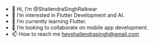 - 👋 Hi, I’m @ShailendraSinghRaikwar
- 👀 I’m interested in Flutter Development and AI.
- 🌱 I’m currently learning Flutter.
- 💞️ I’m looking to collaborate on mobile app development.
- 📫 How to reach me heyshailendrasingh@gmail.com

<!---
ShailendraSinghRaikwar/ShailendraSinghRaikwar is a ✨ special ✨ repository because its `README.md` (this file) appears on your GitHub profile.
You can click the Preview link to take a look at your changes.
--->
